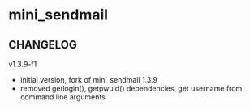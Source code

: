 # mini_sendmail

## CHANGELOG

v1.3.9-f1
- initial version, fork of mini_sendmail 1.3.9
- removed getlogin(), getpwuid() dependencies, get username from command line arguments

